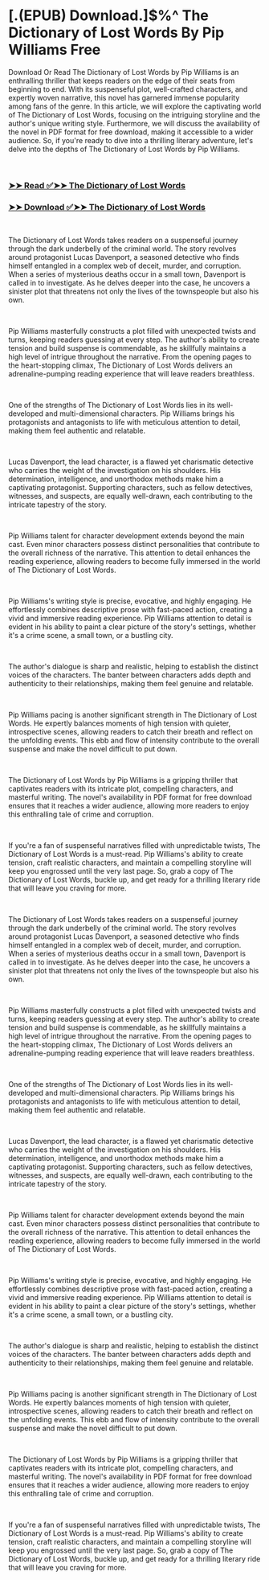 # [.(EPUB) Download.]$%^ The Dictionary of Lost Words By Pip Williams Free

<p>Download Or Read The Dictionary of Lost Words by Pip Williams is an enthralling thriller that keeps readers on the edge of their seats from beginning to end. With its suspenseful plot, well-crafted characters, and expertly woven narrative, this novel has garnered immense popularity among fans of the genre. In this article, we will explore the captivating world of The Dictionary of Lost Words, focusing on the intriguing storyline and the author's unique writing style. Furthermore, we will discuss the availability of the novel in PDF format for free download, making it accessible to a wider audience. So, if you're ready to dive into a thrilling literary adventure, let's delve into the depths of The Dictionary of Lost Words by Pip Williams.</p>
<p>&nbsp;</p>

### [➤➤ Read ✅➤➤ The Dictionary of Lost Words](https://thehelpfulbooks.blogspot.com/id/60172412)

### [➤➤ Download ✅➤➤ The Dictionary of Lost Words](https://thehelpfulbooks.blogspot.com/id/60172412)

<p>&nbsp;</p>
<p>The Dictionary of Lost Words takes readers on a suspenseful journey through the dark underbelly of the criminal world. The story revolves around protagonist Lucas Davenport, a seasoned detective who finds himself entangled in a complex web of deceit, murder, and corruption. When a series of mysterious deaths occur in a small town, Davenport is called in to investigate. As he delves deeper into the case, he uncovers a sinister plot that threatens not only the lives of the townspeople but also his own.</p>
<p>&nbsp;</p>
<p>Pip Williams masterfully constructs a plot filled with unexpected twists and turns, keeping readers guessing at every step. The author's ability to create tension and build suspense is commendable, as he skillfully maintains a high level of intrigue throughout the narrative. From the opening pages to the heart-stopping climax, The Dictionary of Lost Words delivers an adrenaline-pumping reading experience that will leave readers breathless.</p>
<p>&nbsp;</p>
<p>One of the strengths of The Dictionary of Lost Words lies in its well-developed and multi-dimensional characters. Pip Williams brings his protagonists and antagonists to life with meticulous attention to detail, making them feel authentic and relatable.</p>
<p>&nbsp;</p>
<p>Lucas Davenport, the lead character, is a flawed yet charismatic detective who carries the weight of the investigation on his shoulders. His determination, intelligence, and unorthodox methods make him a captivating protagonist. Supporting characters, such as fellow detectives, witnesses, and suspects, are equally well-drawn, each contributing to the intricate tapestry of the story.</p>
<p>&nbsp;</p>
<p>Pip Williams talent for character development extends beyond the main cast. Even minor characters possess distinct personalities that contribute to the overall richness of the narrative. This attention to detail enhances the reading experience, allowing readers to become fully immersed in the world of The Dictionary of Lost Words.</p>
<p>&nbsp;</p>
<p>Pip Williams's writing style is precise, evocative, and highly engaging. He effortlessly combines descriptive prose with fast-paced action, creating a vivid and immersive reading experience. Pip Williams attention to detail is evident in his ability to paint a clear picture of the story's settings, whether it's a crime scene, a small town, or a bustling city.</p>
<p>&nbsp;</p>
<p>The author's dialogue is sharp and realistic, helping to establish the distinct voices of the characters. The banter between characters adds depth and authenticity to their relationships, making them feel genuine and relatable.</p>
<p>&nbsp;</p>
<p>Pip Williams pacing is another significant strength in The Dictionary of Lost Words. He expertly balances moments of high tension with quieter, introspective scenes, allowing readers to catch their breath and reflect on the unfolding events. This ebb and flow of intensity contribute to the overall suspense and make the novel difficult to put down.</p>
<p>&nbsp;</p>
<p>The Dictionary of Lost Words by Pip Williams is a gripping thriller that captivates readers with its intricate plot, compelling characters, and masterful writing. The novel's availability in PDF format for free download ensures that it reaches a wider audience, allowing more readers to enjoy this enthralling tale of crime and corruption.</p>
<p>&nbsp;</p>
<p>If you're a fan of suspenseful narratives filled with unpredictable twists, The Dictionary of Lost Words is a must-read. Pip Williams's ability to create tension, craft realistic characters, and maintain a compelling storyline will keep you engrossed until the very last page. So, grab a copy of The Dictionary of Lost Words, buckle up, and get ready for a thrilling literary ride that will leave you craving for more.</p>
<p>&nbsp;</p>
<p>The Dictionary of Lost Words takes readers on a suspenseful journey through the dark underbelly of the criminal world. The story revolves around protagonist Lucas Davenport, a seasoned detective who finds himself entangled in a complex web of deceit, murder, and corruption. When a series of mysterious deaths occur in a small town, Davenport is called in to investigate. As he delves deeper into the case, he uncovers a sinister plot that threatens not only the lives of the townspeople but also his own.</p>
<p>&nbsp;</p>
<p>Pip Williams masterfully constructs a plot filled with unexpected twists and turns, keeping readers guessing at every step. The author's ability to create tension and build suspense is commendable, as he skillfully maintains a high level of intrigue throughout the narrative. From the opening pages to the heart-stopping climax, The Dictionary of Lost Words delivers an adrenaline-pumping reading experience that will leave readers breathless.</p>
<p>&nbsp;</p>
<p>One of the strengths of The Dictionary of Lost Words lies in its well-developed and multi-dimensional characters. Pip Williams brings his protagonists and antagonists to life with meticulous attention to detail, making them feel authentic and relatable.</p>
<p>&nbsp;</p>
<p>Lucas Davenport, the lead character, is a flawed yet charismatic detective who carries the weight of the investigation on his shoulders. His determination, intelligence, and unorthodox methods make him a captivating protagonist. Supporting characters, such as fellow detectives, witnesses, and suspects, are equally well-drawn, each contributing to the intricate tapestry of the story.</p>
<p>&nbsp;</p>
<p>Pip Williams talent for character development extends beyond the main cast. Even minor characters possess distinct personalities that contribute to the overall richness of the narrative. This attention to detail enhances the reading experience, allowing readers to become fully immersed in the world of The Dictionary of Lost Words.</p>
<p>&nbsp;</p>
<p>Pip Williams's writing style is precise, evocative, and highly engaging. He effortlessly combines descriptive prose with fast-paced action, creating a vivid and immersive reading experience. Pip Williams attention to detail is evident in his ability to paint a clear picture of the story's settings, whether it's a crime scene, a small town, or a bustling city.</p>
<p>&nbsp;</p>
<p>The author's dialogue is sharp and realistic, helping to establish the distinct voices of the characters. The banter between characters adds depth and authenticity to their relationships, making them feel genuine and relatable.</p>
<p>&nbsp;</p>
<p>Pip Williams pacing is another significant strength in The Dictionary of Lost Words. He expertly balances moments of high tension with quieter, introspective scenes, allowing readers to catch their breath and reflect on the unfolding events. This ebb and flow of intensity contribute to the overall suspense and make the novel difficult to put down.</p>
<p>&nbsp;</p>
<p>The Dictionary of Lost Words by Pip Williams is a gripping thriller that captivates readers with its intricate plot, compelling characters, and masterful writing. The novel's availability in PDF format for free download ensures that it reaches a wider audience, allowing more readers to enjoy this enthralling tale of crime and corruption.</p>
<p>&nbsp;</p>
<p>If you're a fan of suspenseful narratives filled with unpredictable twists, The Dictionary of Lost Words is a must-read. Pip Williams's ability to create tension, craft realistic characters, and maintain a compelling storyline will keep you engrossed until the very last page. So, grab a copy of The Dictionary of Lost Words, buckle up, and get ready for a thrilling literary ride that will leave you craving for more.</p>
<p>&nbsp;</p>
